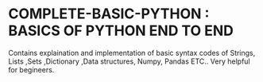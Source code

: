 # COMPLETE-BASIC-PYTHON : BASICS OF PYTHON END TO END

Contains explaination and implementation of basic syntax codes of Strings, Lists ,Sets ,Dictionary ,Data structures, Numpy, Pandas  ETC.. Very helpful for begineers.

